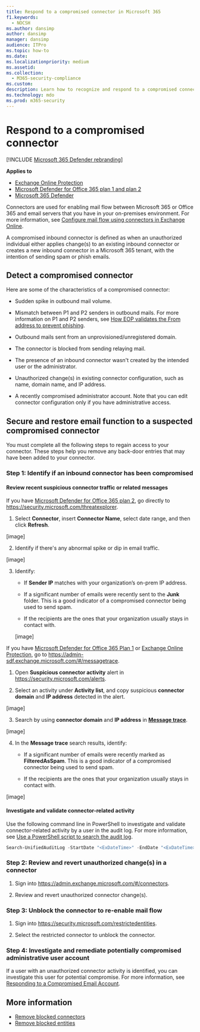 ```yaml
---
title: Respond to a compromised connector in Microsoft 365
f1.keywords:
  - NOCSH
ms.author: dansimp
author: dansimp
manager: dansimp
audience: ITPro
ms.topic: how-to
ms.date:
ms.localizationpriority: medium
ms.assetid:
ms.collection:
  - M365-security-compliance
ms.custom:
description: Learn how to recognize and respond to a compromised connector in Microsoft 365.
ms.technology: mdo
ms.prod: m365-security
---
```


# Respond to a compromised connector

[!INCLUDE [Microsoft 365 Defender rebranding](../includes/microsoft-defender-for-office.md)]

**Applies to**

- [Exchange Online Protection](exchange-online-protection-overview.md)
- [Microsoft Defender for Office 365 plan 1 and plan 2](defender-for-office-365.md)
- [Microsoft 365 Defender](../defender/microsoft-365-defender.md)

Connectors are used for enabling mail flow between Microsoft 365 or Office 365 and email servers that you have in your on-premises environment. For more information, see [Configure mail flow using connectors in Exchange Online](/exchange/mail-flow-best-practices/use-connectors-to-configure-mail-flow/use-connectors-to-configure-mail-flow).

A compromised inbound connector is defined as when an unauthorized individual either applies change(s) to an existing inbound connector or creates a new inbound connector in a Microsoft 365 tenant, with the intention of sending spam or phish emails.  

## Detect a compromised connector

Here are some of the characteristics of a compromised connector:

- Sudden spike in outbound mail volume. 

- Mismatch between P1 and P2 senders in outbound mails. For more information on P1 and P2 senders, see [How EOP validates the From address to prevent phishing](how-office-365-validates-the-from-address.md#an-overview-of-email-message-standards).

- Outbound mails sent from an unprovisioned/unregistered domain. 

- The connector is blocked from sending relaying mail. 

- The presence of an inbound connector wasn't created by the intended user or the administrator. 

- Unauthorized change(s) in existing connector configuration, such as name, domain name, and IP address. 

- A recently compromised administrator account. Note that you can edit connector configuration only if you have administrative access. 

## Secure and restore email function to a suspected compromised connector

You must complete all the following steps to regain access to your connector. These steps help you remove any back-door entries that may have been added to your connector.

### Step 1: Identify if an inbound connector has been compromised 

#### Review recent suspicious connector traffic or related messages

If you have [Microsoft Defender for Office 365 plan 2](defender-for-office-365.md), go directly to https://security.microsoft.com/threatexplorer. 

1. Select **Connector**, insert **Connector Name**, select date range, and then click **Refresh**. 

[image]

2. Identify if there's any abnormal spike or dip in email traffic. 

[image]

3. Identify: 

    - If **Sender IP** matches with your organization’s on-prem IP address. 

    - If a significant number of emails were recently sent to the **Junk** folder. This is a good indicator of a compromised connector being used to send spam. 

    - If the recipients are the ones that your organization usually stays in contact with. 

    [image]

If you have [Microsoft Defender for Office 365 Plan 1](defender-for-office-365.md) or [Exchange Online Protection](exchange-online-protection-overview.md), go to https://admin-sdf.exchange.microsoft.com/#/messagetrace. 

1. Open **Suspicious connector activity** alert in https://security.microsoft.com/alerts.  

2. Select an activity under **Activity list**, and copy suspicious **connector domain** and **IP address** detected in the alert.

[image]

3. Search by using **connector domain** and **IP address** in [**Message trace**](https://admin-sdf.exchange.microsoft.com/#/messagetrace). 

[image]

4. In the **Message trace** search results, identify: 

    - If a significant number of emails were recently marked as **FilteredAsSpam**.  This is a good indicator of a compromised connector being used to send spam. 

    - If the recipients are the ones that your organization usually stays in contact with. 

[image] 

#### Investigate and validate connector-related activity 

Use the following command line in PowerShell to investigate and validate connector-related activity by a user in the audit log. For more information, see [Use a PowerShell script to search the audit log](/compliance/audit-log-search-script). 

```powershell
Search-UnifiedAuditLog -StartDate "<ExDateTime>" -EndDate "<ExDateTime>" -RecordType ExchangeAdmin -Operations Set-InboundConnector,New-InboundConnector
```

### Step 2: Review and revert unauthorized change(s) in a connector 

1. Sign into https://admin.exchange.microsoft.com/#/connectors. 

2. Review and revert unauthorized connector change(s). 

### Step 3: Unblock the connector to re-enable mail flow 

1. Sign into https://security.microsoft.com/restrictedentities. 

2. Select the restricted connector to unblock the connector. 

### Step 4: Investigate and remediate potentially compromised administrative user account

If a user with an unauthorized connector activity is identified, you can investigate this user for potential compromise. For more information, see [Responding to a Compromised Email Account](responding-to-a-compromised-email-account.md).

## More information

- [Remove blocked connectors](remove-blocked-connectors.md)
- [Remove blocked entities](remove-blocked-entities.md)